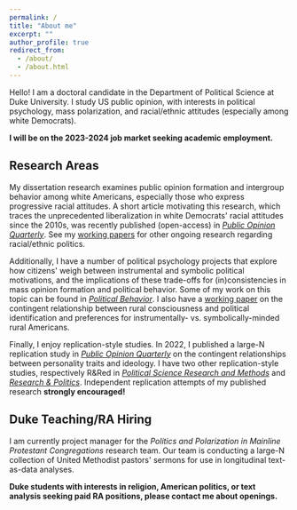 ```yaml
---
permalink: /
title: "About me"
excerpt: ""
author_profile: true
redirect_from: 
  - /about/
  - /about.html
---
```


Hello! I am a doctoral candidate in the Department of Political Science at Duke University. I study US public opinion, with interests in political psychology, mass polarization, and racial/ethnic attitudes (especially among white Democrats). 

**I will be on the 2023-2024 job market seeking academic employment.** 

## Research Areas
My dissertation research examines public opinion formation and intergroup behavior among white Americans, especially those who express progressive racial attitudes. A short article motivating this research, which traces the unprecedented liberalization in white Democrats' racial attitudes since the 2010s, was recently published (open-access) in [*Public Opinion Quarterly*](https://academic.oup.com/poq/article/86/S1/576/6617224). See my [working papers](https://trentoll.github.io/workingpapers) for other ongoing research regarding racial/ethnic politics. 

Additionally, I have a number of political psychology projects that explore how citizens' weigh between instrumental and symbolic political motivations, and the implications of these trade-offs for (in)consistencies in mass opinion formation and political behavior. Some of my work on this topic can be found in [*Political Behavior*](https://link.springer.com/article/10.1007/s11109-022-09828-9). I also have a [working paper](https://trentoll.github.io/files/ruralconsc_05.24.2023.pdf) on the contingent relationship between rural consciousness and political identification and preferences for instrumentally- vs. symbolically-minded rural Americans. 

Finally, I enjoy replication-style studies. In 2022, I published a large-N replication study in [*Public Opinion Quarterly*](https://academic.oup.com/poq/article-abstract/86/2/369/6575714) on the contingent relationships between personality traits and ideology. I have two other replication-style studies, respectively R&Red in [*Political Science Research and Methods*](https://trentoll.github.io/workingpapers/psrm_values_05.24.23.pdf) and [*Research & Politics*](https://trentoll.github.io/workingpapers/auth_2016primaries_05.24.23.pdf). Independent replication attempts of my published research **strongly encouraged!**

## Duke Teaching/RA Hiring
I am currently project manager for the *Politics and Polarization in Mainline Protestant Congregations* research team. Our team is conducting a large-N collection of United Methodist pastors' sermons for use in longitudinal text-as-data analyses. 

**Duke students with interests in religion, American politics, or text analysis seeking paid RA positions, please contact me about openings.** 

